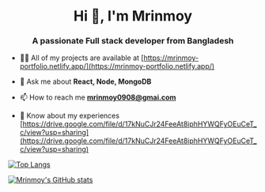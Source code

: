 <h1 align="center">Hi 👋, I'm Mrinmoy</h1>
<h3 align="center">A passionate Full stack developer from Bangladesh</h3>

- 👨‍💻 All of my projects are available at [https://mrinmoy-portfolio.netlify.app/](https://mrinmoy-portfolio.netlify.app/)

- 💬 Ask me about **React, Node, MongoDB**

- 📫 How to reach me **mrinmoy0908@gmai.com**

- 📄 Know about my experiences [https://drive.google.com/file/d/17kNuCJr24FeeAt8iphHYWQFyOEuCeT_c/view?usp=sharing](https://drive.google.com/file/d/17kNuCJr24FeeAt8iphHYWQFyOEuCeT_c/view?usp=sharing)


[![Top Langs](https://github-readme-stats.vercel.app/api/top-langs/?username=mrinmoy09&layout=compact&langs_count=8)](https://github.com/anuraghazra/github-readme-stats)

[![Mrinmoy's GitHub stats](https://github-readme-stats.vercel.app/api?username=mrinmoy09&show_icons=true&theme=radical)](https://github.com/anuraghazra/github-readme-stats)
<br/>




